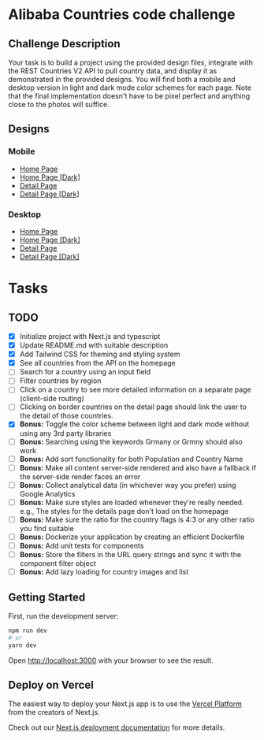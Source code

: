 # Alibaba Countries code challenge

## Challenge Description

Your task is to build a project using the provided design files, integrate with the REST Countries V2 API to pull country data, and display it as demonstrated in the provided designs. You will find both a mobile and desktop version in light and dark mode color schemes for each page. Note that the final implementation doesn't have to be pixel perfect and anything close to the photos will suffice.

## Designs

### Mobile

- <a href="https://alibaba-rest-countries.vercel.app/design/mobile-design-home-light.jpg">Home Page</a>
- <a href="https://alibaba-rest-countries.vercel.app/design/mobile-design-home-dark.jpg">Home Page [Dark]</a>
- <a href="https://alibaba-rest-countries.vercel.app/design/mobile-design-detail-light.jpg">Detail Page</a>
- <a href="https://alibaba-rest-countries.vercel.app/design/mobile-design-detail-dark.jpg">Detail Page [Dark]</a>

### Desktop

- <a href="https://alibaba-rest-countries.vercel.app/design/desktop-design-home-light.jpg">Home Page</a>
- <a href="https://alibaba-rest-countries.vercel.app/design/desktop-design-home-dark.jpg">Home Page [Dark]</a>
- <a href="https://alibaba-rest-countries.vercel.app/design/desktop-design-detail-light.jpg">Detail Page</a>
- <a href="https://alibaba-rest-countries.vercel.app/design/desktop-design-detail-dark.jpg">Detail Page [Dark]</a>

# Tasks

## TODO

- [x] Initialize project with Next.js and typescript
- [x] Update README.md with suitable description
- [x] Add Tailwind CSS for theming and styling system
- [x] See all countries from the API on the homepage
- [ ] Search for a country using an input field
- [ ] Filter countries by region
- [ ] Click on a country to see more detailed information on a separate page (client-side routing)
- [ ] Clicking on border countries on the detail page should link the user to the detail of those countries.
- [x] <b>Bonus:</b> Toggle the color scheme between light and dark mode without using any 3rd party libraries
- [ ] <b>Bonus:</b> Searching using the keywords Grmany or Grmny should also work
- [ ] <b>Bonus:</b> Add sort functionality for both Population and Country Name
- [ ] <b>Bonus:</b> Make all content server-side rendered and also have a fallback if the server-side render faces an error
- [ ] <b>Bonus:</b> Collect analytical data (in whichever way you prefer) using Google Analytics
- [ ] <b>Bonus:</b> Make sure styles are loaded whenever they're really needed. e.g., The styles for the details page don't load on the homepage
- [ ] <b>Bonus:</b> Make sure the ratio for the country flags is 4:3 or any other ratio you find suitable
- [ ] <b>Bonus:</b> Dockerize your application by creating an efficient Dockerfile
- [ ] <b>Bonus:</b> Add unit tests for components
- [ ] <b>Bonus:</b> Store the filters in the URL query strings and sync it with the component filter object
- [ ] <b>Bonus:</b> Add lazy loading for country images and list

## Getting Started

First, run the development server:

```bash
npm run dev
# or
yarn dev
```

Open [http://localhost:3000](http://localhost:3000) with your browser to see the result.

## Deploy on Vercel

The easiest way to deploy your Next.js app is to use the [Vercel Platform](https://vercel.com/new?utm_medium=default-template&filter=next.js&utm_source=create-next-app&utm_campaign=create-next-app-readme) from the creators of Next.js.

Check out our [Next.js deployment documentation](https://nextjs.org/docs/deployment) for more details.
